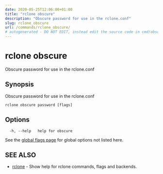 ```yaml
---
date: 2020-05-25T12:06:00+01:00
title: "rclone obscure"
description: "Obscure password for use in the rclone.conf"
slug: rclone_obscure
url: /commands/rclone_obscure/
# autogenerated - DO NOT EDIT, instead edit the source code in cmd/obscure/ and as part of making a release run "make commanddocs"
---
```

# rclone obscure

Obscure password for use in the rclone.conf

## Synopsis

Obscure password for use in the rclone.conf

```
rclone obscure password [flags]
```

## Options

```
  -h, --help   help for obscure
```

See the [global flags page](/flags/) for global options not listed here.

## SEE ALSO

* [rclone](/commands/rclone/)	 - Show help for rclone commands, flags and backends.

